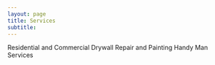 ```yaml
---
layout: page
title: Services
subtitle: 
---
```


Residential and Commercial Drywall Repair and Painting
Handy Man Services

